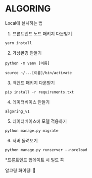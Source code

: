 # ALGORING

Local에 설치하는 법

1. 프론트앤드 노드 패키지 다운받기
~~~
yarn install
~~~
2. 가상환경 만들기
~~~
python -m venv [이름]

source ~/...[이름]/bin/activate
~~~
3. 백앤드 패키지 다운받기
~~~
pip install -r requirements.txt
~~~
4. 데이터베이스 만들기
~~~
algoring_v1
~~~
5. 데이터베이스에 모델 적용하기
~~~
python manage.py migrate
~~~
6. 서버 돌려보기
~~~
python manage.py runserver --noreload
~~~

*프론트엔드 업데이트 시 빌드 꼭 

알고링 화이팅! :dancer:
